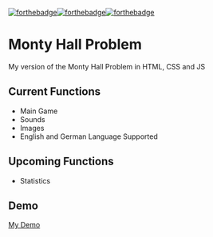 [![forthebadge](https://forthebadge.com/images/badges/0-percent-optimized.svg)](https://forthebadge.com)[![forthebadge](https://forthebadge.com/images/badges/ages-12.svg)](https://forthebadge.com)[![forthebadge](https://forthebadge.com/images/badges/works-on-my-machine.svg)](https://forthebadge.com)
# Monty Hall Problem
My version of the Monty Hall Problem in HTML, CSS and JS

## Current Functions
+ Main Game
+ Sounds
+ Images 
+ English and German Language Supported

## Upcoming Functions
+ Statistics

## Demo
[My Demo](https://projekte.soracent.de/webprojekte/monty_hall_problem/)
